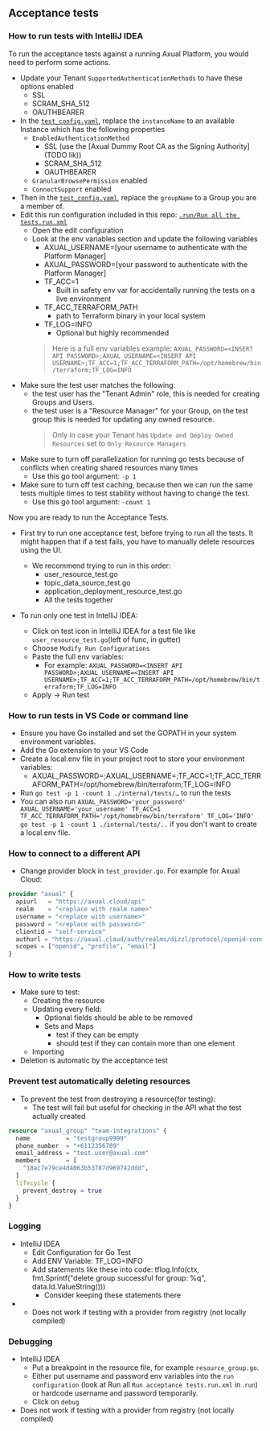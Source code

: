 ## Acceptance tests
### How to run tests with IntelliJ IDEA
To run the acceptance tests against a running Axual Platform,
you would need to perform some actions.

- Update your Tenant `SupportedAuthenticationMethods` to have these options enabled
    - SSL
    - SCRAM_SHA_512
    - OAUTHBEARER
- In the [`test_config.yaml`](./internal/tests/test_config.yaml), replace the `instanceName` to an available Instance which has the following properties
    - `EnabledAuthenticationMethod`
        - SSL (use the [Axual Dummy Root CA as the Signing Authority](TODO lik))
        - SCRAM_SHA_512
        - OAUTHBEARER
    - `GranularBrowsePermission` enabled
    - `ConnectSupport` enabled
- Then in the [`test_config.yaml`](./internal/tests/test_config.yaml), replace the `groupName` to a Group you are a member of.
- Edit this run configuration included in this repo: [`.run/Run all the tests.run.xml`](.run/Run%20all%20the%20tests.run.xml)
    - Open the edit configuration
    - Look at the env variables section and update the following variables
      - AXUAL_USERNAME=[your username to authenticate with the Platform Manager]
      - AXUAL_PASSWORD=[your password to authenticate with the Platform Manager]
      - TF_ACC=1
          - Built in safety env var for accidentally running the tests on a live environment
      - TF_ACC_TERRAFORM_PATH
        - path to Terraform binary in your local system
      - TF_LOG=INFO
        - Optional but highly recommended
      > Here is a full env variables example: `AXUAL_PASSWORD=<INSERT API PASSWORD>;AXUAL_USERNAME=<INSERT API USERNAME>;TF_ACC=1;TF_ACC_TERRAFORM_PATH=/opt/homebrew/bin/terraform;TF_LOG=INFO`
- Make sure the test user matches the following:
  - the test user has the "Tenant Admin" role, this is needed for creating Groups and Users.
  - the test user is a "Resource Manager" for your Group, on the test group this is needed for updating any owned resource.
    > Only in case your Tenant has `Update and Deploy Owned Resources` set to `Only Resource Managers`
- Make sure to turn off parallelization for running go tests because of conflicts when creating shared resources many times
    - Use this go tool argument: `-p 1`
- Make sure to turn off test caching, because then we can run the same tests multiple times to test stability without having to change the test.
    - Use this go tool argument: `-count 1`


Now you are ready to run the Acceptance Tests.

- First try to run one acceptance test, before trying to run all the tests. It might happen that if a test fails, you have to manually delete resources using the UI.
    - We recommend trying to run in this order:
        - user_resource_test.go
        - topic_data_source_test.go
        - application_deployment_resource_test.go
        - All the tests together

- To run only one test in IntelliJ IDEA:
    - Click on test icon in IntelliJ IDEA for a test file like `user_resource_test.go`(left of func, in gutter)
    - Choose `Modify Run Configurations`
    - Paste the full env variables:
        - For example: `AXUAL_PASSWORD=<INSERT API PASSWORD>;AXUAL_USERNAME=<INSERT API USERNAME>;TF_ACC=1;TF_ACC_TERRAFORM_PATH=/opt/homebrew/bin/terraform;TF_LOG=INFO`
    - Apply -> Run test

### How to run tests in VS Code or command line

- Ensure you have Go installed and set the GOPATH in your system environment variables.
- Add the Go extension to your VS Code
- Create a local.env file in your project root to store your environment variables:
    - AXUAL_PASSWORD=<INSERT API PASSWORD>;AXUAL_USERNAME=<INSERT API USERNAME>;TF_ACC=1;TF_ACC_TERRAFORM_PATH=/opt/homebrew/bin/terraform;TF_LOG=INFO
- Run `go test -p 1 -count 1 ./internal/tests/…`  to run the tests
- You can also run `AXUAL_PASSWORD='your_password' AXUAL_USERNAME='your_username' TF_ACC=1 TF_ACC_TERRAFORM_PATH='/opt/homebrew/bin/terraform' TF_LOG='INFO' go test -p 1 -count 1 ./internal/tests/..` if you don't want to create a local.env file.

### How to connect to a different API
- Change provider block in `test_provider.go`. For example for Axual Cloud:
```terraform
provider "axual" {
  apiurl   = "https://axual.cloud/api"
  realm    = "<replace with realm name>"
  username = "<replace with username>"
  password = "<replace with password>"
  clientid = "self-service"
  authurl = "https://axual.cloud/auth/realms/dizzl/protocol/openid-connect/token"
  scopes = ["openid", "profile", "email"]
}
```

### How to write tests
- Make sure to test:
    - Creating the resource
    - Updating every field:
        - Optional fields should be able to be removed
        - Sets and Maps
            - test if they can be empty
            - should test if they can contain more than one element
    - Importing
- Deletion is automatic by the acceptance test

### Prevent test automatically deleting resources
- To prevent the test from destroying a resource(for testing):
    - The test will fail but useful for checking in the API what the test actually created

```terraform
resource "axual_group" "team-integrations" {
  name          = "testgroup9999"
  phone_number  = "+6112356789"
  email_address = "test.user@axual.com"
  members       = [
    "18ac7e79ce4d4063b53787d969742ddd",
  ]
  lifecycle {
    prevent_destroy = true
  }
}
```

### Logging
- IntelliJ IDEA
    - Edit Configuration for Go Test
    - Add ENV Variable: TF_LOG=INFO
    - Add statements like these into code: tflog.Info(ctx, fmt.Sprintf("delete group successful for group: %q", data.Id.ValueString()))
        - Consider keeping these statements there
- - Does not work if testing with a provider from registry (not locally compiled)

### Debugging
- IntelliJ IDEA
    - Put a breakpoint in the resource file, for example `resource_group.go`.
    - Either put username and password env variables into the `run configuration` (look at Run all `Run acceptance tests.run.xml` in .`run`) or hardcode username and password temporarily.
    - Click on `debug`
- Does not work if testing with a provider from registry (not locally compiled)